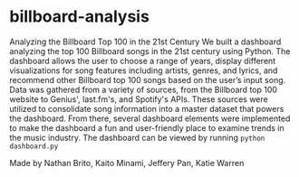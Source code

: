 # billboard-analysis
 Analyzing the Billboard Top 100 in the 21st Century
 We built a dashboard analyzing the top 100 Billboard songs in the 21st century using Python. The dashboard allows the user to choose a range of years, display different visualizations for song features including artists, genres, and lyrics, and recommend other Billboard top 100 songs based on the user’s input song. Data was gathered from a variety of sources, from the Billboard top 100 website to Genius', last.fm's, and Spotify's APIs. These sources were utilized to consolidate song information into a master dataset that powers the dashboard. From there, several dashboard elements were implemented to make the dashboard a fun and user-friendly place to examine trends in the music industry.
 The dashboard can be viewed by running ```python dashboard.py```

 Made by Nathan Brito, Kaito Minami, Jeffery Pan, Katie Warren 
 
